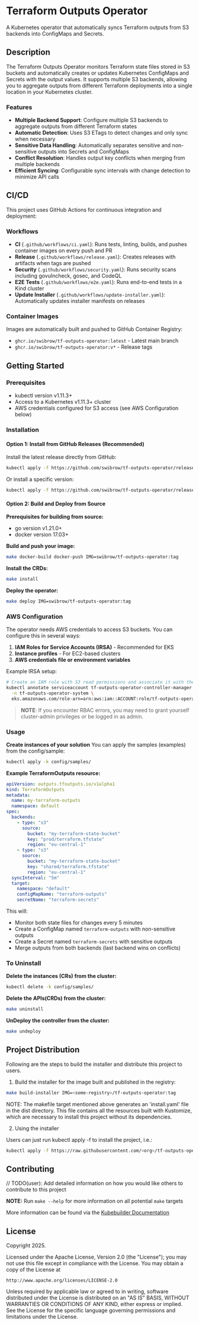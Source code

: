 # Terraform Outputs Operator

A Kubernetes operator that automatically syncs Terraform outputs from S3 backends into ConfigMaps and Secrets.

## Description

The Terraform Outputs Operator monitors Terraform state files stored in S3 buckets and automatically creates or updates Kubernetes ConfigMaps and Secrets with the output values. It supports multiple S3 backends, allowing you to aggregate outputs from different Terraform deployments into a single location in your Kubernetes cluster.

### Features

- **Multiple Backend Support**: Configure multiple S3 backends to aggregate outputs from different Terraform states
- **Automatic Detection**: Uses S3 ETags to detect changes and only sync when necessary
- **Sensitive Data Handling**: Automatically separates sensitive and non-sensitive outputs into Secrets and ConfigMaps
- **Conflict Resolution**: Handles output key conflicts when merging from multiple backends
- **Efficient Syncing**: Configurable sync intervals with change detection to minimize API calls

## CI/CD

This project uses GitHub Actions for continuous integration and deployment:

### Workflows

- **CI** (`.github/workflows/ci.yaml`): Runs tests, linting, builds, and pushes container images on every push and PR
- **Release** (`.github/workflows/release.yaml`): Creates releases with artifacts when tags are pushed
- **Security** (`.github/workflows/security.yaml`): Runs security scans including govulncheck, gosec, and CodeQL
- **E2E Tests** (`.github/workflows/e2e.yaml`): Runs end-to-end tests in a Kind cluster
- **Update Installer** (`.github/workflows/update-installer.yaml`): Automatically updates installer manifests on releases

### Container Images

Images are automatically built and pushed to GitHub Container Registry:
- `ghcr.io/swibrow/tf-outputs-operator:latest` - Latest main branch
- `ghcr.io/swibrow/tf-outputs-operator:v*` - Release tags

## Getting Started

### Prerequisites
- kubectl version v1.11.3+
- Access to a Kubernetes v1.11.3+ cluster
- AWS credentials configured for S3 access (see AWS Configuration below)

### Installation

#### Option 1: Install from GitHub Releases (Recommended)

Install the latest release directly from GitHub:

```bash
kubectl apply -f https://github.com/swibrow/tf-outputs-operator/releases/latest/download/install.yaml
```

Or install a specific version:

```bash
kubectl apply -f https://github.com/swibrow/tf-outputs-operator/releases/download/v0.1.0/install.yaml
```

#### Option 2: Build and Deploy from Source

**Prerequisites for building from source:**
- go version v1.21.0+
- docker version 17.03+

**Build and push your image:**

```sh
make docker-build docker-push IMG=swibrow/tf-outputs-operator:tag
```

**Install the CRDs:**

```sh
make install
```

**Deploy the operator:**

```sh
make deploy IMG=swibrow/tf-outputs-operator:tag
```

### AWS Configuration

The operator needs AWS credentials to access S3 buckets. You can configure this in several ways:

1. **IAM Roles for Service Accounts (IRSA)** - Recommended for EKS
2. **Instance profiles** - For EC2-based clusters
3. **AWS credentials file or environment variables**

Example IRSA setup:
```bash
# Create an IAM role with S3 read permissions and associate it with the service account
kubectl annotate serviceaccount tf-outputs-operator-controller-manager \
  -n tf-outputs-operator-system \
  eks.amazonaws.com/role-arn=arn:aws:iam::ACCOUNT:role/tf-outputs-operator-role
```

> **NOTE**: If you encounter RBAC errors, you may need to grant yourself cluster-admin
privileges or be logged in as admin.

### Usage

**Create instances of your solution**
You can apply the samples (examples) from the config/sample:

```sh
kubectl apply -k config/samples/
```

**Example TerraformOutputs resource:**

```yaml
apiVersion: outputs.tfoutputs.io/v1alpha1
kind: TerraformOutputs
metadata:
  name: my-terraform-outputs
  namespace: default
spec:
  backends:
    - type: "s3"
      source:
        bucket: "my-terraform-state-bucket"
        key: "prod/terraform.tfstate"
        region: "eu-central-1"
    - type: "s3"
      source:
        bucket: "my-terraform-state-bucket"
        key: "shared/terraform.tfstate"
        region: "eu-central-1"
  syncInterval: "5m"
  target:
    namespace: "default"
    configMapName: "terraform-outputs"
    secretName: "terraform-secrets"
```

This will:
- Monitor both state files for changes every 5 minutes
- Create a ConfigMap named `terraform-outputs` with non-sensitive outputs
- Create a Secret named `terraform-secrets` with sensitive outputs
- Merge outputs from both backends (last backend wins on conflicts)

### To Uninstall
**Delete the instances (CRs) from the cluster:**

```sh
kubectl delete -k config/samples/
```

**Delete the APIs(CRDs) from the cluster:**

```sh
make uninstall
```

**UnDeploy the controller from the cluster:**

```sh
make undeploy
```

## Project Distribution

Following are the steps to build the installer and distribute this project to users.

1. Build the installer for the image built and published in the registry:

```sh
make build-installer IMG=<some-registry>/tf-outputs-operator:tag
```

NOTE: The makefile target mentioned above generates an 'install.yaml'
file in the dist directory. This file contains all the resources built
with Kustomize, which are necessary to install this project without
its dependencies.

2. Using the installer

Users can just run kubectl apply -f <URL for YAML BUNDLE> to install the project, i.e.:

```sh
kubectl apply -f https://raw.githubusercontent.com/<org>/tf-outputs-operator/<tag or branch>/dist/install.yaml
```

## Contributing
// TODO(user): Add detailed information on how you would like others to contribute to this project

**NOTE:** Run `make --help` for more information on all potential `make` targets

More information can be found via the [Kubebuilder Documentation](https://book.kubebuilder.io/introduction.html)

## License

Copyright 2025.

Licensed under the Apache License, Version 2.0 (the "License");
you may not use this file except in compliance with the License.
You may obtain a copy of the License at

    http://www.apache.org/licenses/LICENSE-2.0

Unless required by applicable law or agreed to in writing, software
distributed under the License is distributed on an "AS IS" BASIS,
WITHOUT WARRANTIES OR CONDITIONS OF ANY KIND, either express or implied.
See the License for the specific language governing permissions and
limitations under the License.